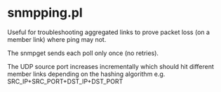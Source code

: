 # snmpping.pl

Useful for troubleshooting aggregated links to prove packet loss (on a member link) where ping may not.

The snmpget sends each poll only once (no retries).

The UDP source port increases incrementally which should hit different member links depending on the hashing algorithm e.g. SRC_IP+SRC_PORT+DST_IP+DST_PORT
